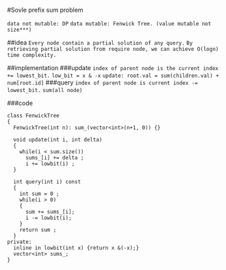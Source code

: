 #Sovle prefix sum problem

```data not mutable: DP```
```data mutable: Fenwick Tree. (value mutable not size***)```

##idea
```Every node contain a partial solution of any query.```
```By retrieving partial solution from require node, we can achieve O(logn) time complexity.```

##implementation
###update
```index of parent node is the current index += lowest_bit.```
```low_bit = x & -x```
```update: root.val = sum(children.val) + num[root.id]```
###query
```index of parent node is current index -= lowest_bit.```
```sum(all node)```

###code
```
class FenwickTree
{
  FenwickTree(int n): sum_(vector<int>(n+1, 0)) {}
  
  void update(int i, int delta)
  {
    while(i < sum.size())
      sums_[i] += delta ;
      i += lowbit(i) ;
  }
  
  int query(int i) const
  {
    int sum = 0 ;
    while(i > 0)
    {
      sum += sums_[i];
      i -= lowbit(i);
    }
    return sum ;
  }
private:
  inline in lowbit(int x) {return x &(-x);}
  vector<int> sums_;
}
```




